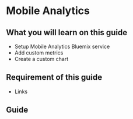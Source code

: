 #  Mobile Analytics



## What you will learn on this guide

 - Setup Mobile Analytics Bluemix service
 - Add custom metrics
 - Create a custom chart

## Requirement of this guide

- Links


## Guide
